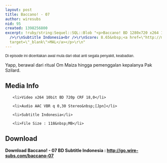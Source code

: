 ```yaml
---
layout: post
title: Baccano! - 07
author: wiresubs
nid: 95
created: 1398256800
excerpt: !ruby/string:Sequel::SQL::Blob "<p>Baccano! BD 1280x720 x264 10bit AAC<br
  />\r\nSubtitle Indonesia<br />\r\nScore: 8.65&nbsp;<a href=\"http://myanimelist.net/anime/2251/Baccano!\"
  target=\"_blank\">MAL</a></p>\r\n"
---
```

<p class="rtecenter"><span style="font-size:12px"><span style="font-family:lucida sans unicode,lucida grande,sans-serif">Di episode ini diceritakan awal mula dari obat anti segala penyakit, keabadian.<br />
Yapp, berawal dari ritual Om Maiza hingga pemenggalan kepalanya Pak Szilard.</span></span></p>

<h2>Media Info</h2>

<ul>
	<li>Video x264 10bit BD 720p CRF 18,0</li>
	<li>Audio AAC VBR q 0,30 Stereo&nbsp;[Jpn]</li>
	<li>Subtitle Indonesia</li>
	<li>File Size : 118&nbsp;MB</li>
</ul>

<h2>Download</h2>

<p><strong>Download Baccano! - 07 BD Subtitle&nbsp;Indonesia&nbsp;:&nbsp;<a href="http://go.wire-subs.com/baccano-07" target="_blank">http://go.wire-subs.com/baccano-07</a></strong></p>
